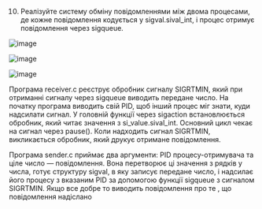 10. Реалізуйте систему обміну повідомленнями між двома процесами,
де кожне повідомлення кодується у sigval.sival_int, і процес отримує повідомлення через sigqueue.

![image](https://github.com/user-attachments/assets/39e77164-c1a1-4f64-8551-4a77e9963484)

![image](https://github.com/user-attachments/assets/71c1d86b-46bf-4027-b3e3-0634fe5a8870)

![image](https://github.com/user-attachments/assets/4445bca5-56c9-44b1-9ae1-21edd7a916eb)

Програма receiver.c реєструє обробник сигналу SIGRTMIN, який при отриманні сигналу через sigqueue виводить передане число.
На початку програма виводить свій PID, щоб інший процес міг знати, куди надсилати сигнал.
У головній функції через sigaction встановлюється обробник, який читає значення з si_value.sival_int.
Основний цикл чекає на сигнал через pause().
Коли надходить сигнал SIGRTMIN, викликається обробник, який друкує отримане повідомлення.


Програма sender.c приймає два аргументи: PID процесу-отримувача та ціле число — повідомлення. 
Вона перетворює ці значення з рядків у числа, готує структуру sigval, в яку записує передане число, 
і надсилає його процесу з вказаним PID за допомогою функції sigqueue з сигналом SIGRTMIN.
Якщо все добре то виводить повідомлення про те , що повідомлення надіслано
